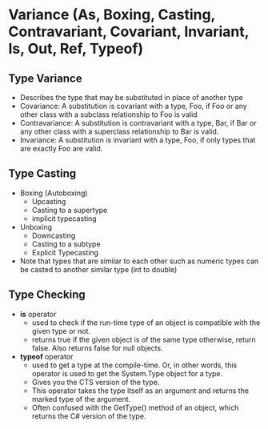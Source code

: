 # Variance (As, Boxing, Casting, Contravariant, Covariant, Invariant, Is, Out, Ref, Typeof)
## Type Variance
* Describes the type that may be substituted in place of another type
* Covariance: A substitution is covariant with a type, Foo, if Foo or any other class with a subclass relationship to Foo is valid
* Contravariance: A substitution is contravariant with a type, Bar, if Bar or any other class with a superclass relationship to Bar is valid.
* Invariance: A substitution is invariant with a type, Foo, if only types that are exactly Foo are valid.
## Type Casting
* Boxing (Autoboxing)
    * Upcasting
    * Casting to a supertype
    * implicit typecasting
* Unboxing
    * Downcasting
    * Casting to a subtype
    * Explicit Typecasting
* Note that types that are similar to each other such as numeric types can be casted to another similar type (int to double)
## Type Checking
* **is** operator
    * used to check if the run-time type of an object is compatible with the given type or not.
    * returns true if the given object is of the same type otherwise, return false. Also returns false for null objects.
* **typeof** operator
    * used to get a type at the compile-time. Or, in other words, this operator is used to get the System.Type object for a type.
    * Gives you the CTS version of the type.
    * This operator takes the type itself as an argument and returns the marked type of the argument.
    * Often confused with the GetType() method of an object, which returns the C# version of the type.
